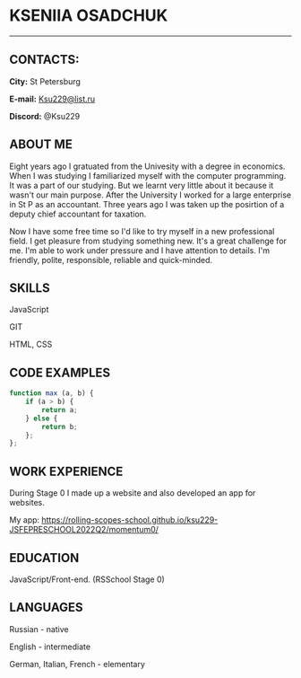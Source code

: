 # KSENIIA OSADCHUK
******
## CONTACTS:
**City:** St Petersburg


**E-mail:** Ksu229@list.ru


**Discord:** @Ksu229
## ABOUT ME
Eight years ago I gratuated from the Univesity with a degree in economics. 
When I was studying I familiarized myself with the computer programming. It was a part of our studying.
But we learnt very little about it because it wasn't our main purpose.
After the University I worked for a large enterprise in St P as an accountant. Three years ago I was taken up the posirtion of a deputy chief accountant for taxation. 


Now I have some free time so I'd like to try myself in a new professional field. I get pleasure from studying something new. It's a great challenge for me. 
I'm able to work under pressure and I have attention to details. I'm friendly, polite, responsible, reliable and quick-minded.
## SKILLS
JavaScript


GIT


HTML, CSS
## CODE EXAMPLES
```JAVASCRIPT
function max (a, b) {
    if (a > b) {
        return a;
    } else {
        return b;
    };
};
```
## WORK EXPERIENCE
During Stage 0 I made up a website and also developed an app for websites.


My app: https://rolling-scopes-school.github.io/ksu229-JSFEPRESCHOOL2022Q2/momentum0/

## EDUCATION

JavaScript/Front-end. (RSSchool Stage 0)

## LANGUAGES

Russian - native


English - intermediate


German, Italian, French - elementary